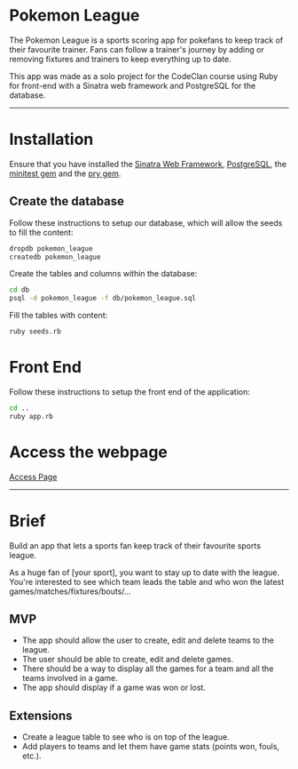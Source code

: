 # Pokemon League

The Pokemon League is a sports scoring app for pokefans to keep track of their favourite trainer. Fans can follow a trainer's journey by adding or removing fixtures and trainers to keep everything up to date.

This app was made as a solo project for the CodeClan course using Ruby for front-end with a Sinatra web framework and PostgreSQL for the database.

---

# Installation

Ensure that you have installed the [Sinatra Web Framework](http://sinatrarb.com/intro.html), [PostgreSQL](https://www.postgresql.org/), the [minitest gem](https://rubygems.org/gems/minitest) and the [pry gem](https://rubygems.org/gems/pry).

## Create the database

Follow these instructions to setup our database, which will allow the seeds to fill the content:

```bash
dropdb pokemon_league
createdb pokemon_league
```

Create the tables and columns within the database:

```bash
cd db
psql -d pokemon_league -f db/pokemon_league.sql
```

Fill the tables with content:

```bash
ruby seeds.rb
```

# Front End

Follow these instructions to setup the front end of the application:

```bash
cd ..
ruby app.rb
```

# Access the webpage

[Access Page](https://localhost:4567)

---

# Brief

Build an app that lets a sports fan keep track of their favourite sports league.

As a huge fan of [your sport], you want to stay up to date with the league. You're interested to see which team leads the table and who won the latest games/matches/fixtures/bouts/…

## MVP

* The app should allow the user to create, edit and delete teams to the league.
* The user should be able to create, edit and delete games.
* There should be a way to display all the games for a team and all the teams involved in a game.
* The app should display if a game was won or lost.

## Extensions

* Create a league table to see who is on top of the league.
* Add players to teams and let them have game stats (points won, fouls, etc.).
